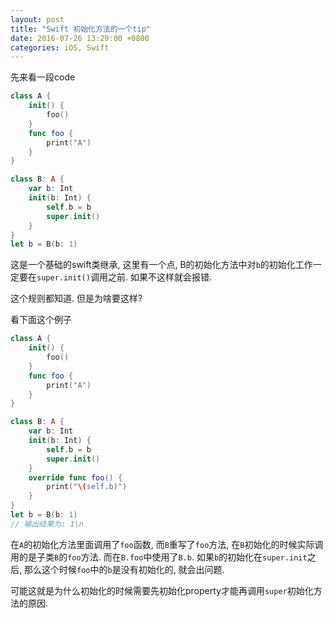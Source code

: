```yaml
---
layout: post
title: "Swift 初始化方法的一个tip"
date: 2016-07-26 13:29:00 +0800
categories: iOS, Swift
---
```


先来看一段code

```swift
class A {
    init() {
        foo()
    }
    func foo {
        print("A")
    }
}

class B: A {
    var b: Int
    init(b: Int) {
        self.b = b
        super.init()
    }
}
let b = B(b: 1)
```

这是一个基础的swift类继承, 这里有一个点, B的初始化方法中对`b`的初始化工作一定要在`super.init()`调用之前. 如果不这样就会报错.

这个规则都知道. 但是为啥要这样?

看下面这个例子

```swift
class A {
    init() {
        foo()
    }
    func foo {
        print("A")
    }
}

class B: A {
    var b: Int
    init(b: Int) {
        self.b = b
        super.init()
    }
    override func foo() {
        print("\(self.b)")
    }
}
let b = B(b: 1)
// 输出结果为: 1\n
```

在`A`的初始化方法里面调用了`foo`函数, 而`B`重写了`foo`方法, 在`B`初始化的时候实际调用的是子类`B`的`foo`方法. 而在`B.foo`中使用了`B.b`. 如果`b`的初始化在`super.init`之后, 那么这个时候`foo`中的`b`是没有初始化的, 就会出问题. 

可能这就是为什么初始化的时候需要先初始化property才能再调用`super`初始化方法的原因.
